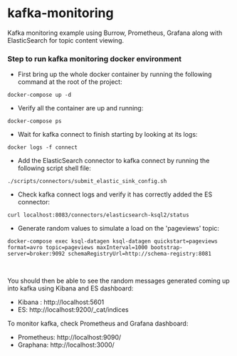 # kafka-monitoring
Kafka monitoring example using Burrow, Prometheus, Grafana along with ElasticSearch for topic content viewing.


### Step to run kafka monitoring docker environment

* First bring up the whole docker container by running the following command at the root of the project:
```
docker-compose up -d
```

* Verify all the container are up and running:
```
docker-compose ps
```

* Wait for kafka connect to finish starting by looking at its logs:
```
docker logs -f connect
```

* Add the ElasticSearch connector to kafka connect by running the following script shell file:
```
./scripts/connectors/submit_elastic_sink_config.sh
```

* Check kafka connect logs and verify it has correctly added the ES connector:
```
curl localhost:8083/connectors/elasticsearch-ksql2/status
```

* Generate random values to simulate a load on the 'pageviews' topic:
```
docker-compose exec ksql-datagen ksql-datagen quickstart=pageviews format=avro topic=pageviews maxInterval=1000 bootstrap-server=broker:9092 schemaRegistryUrl=http://schema-registry:8081
```
<br>

You should then be able to see the random messages generated coming up into kafka using Kibana and ES dashboard:

* Kibana : http://localhost:5601
* ES: http://localhost:9200/_cat/indices

To monitor kafka, check Prometheus and Grafana dashboard:
* Prometheus: http://localhost:9090/
* Graphana: http://localhost:3000/

